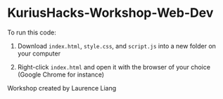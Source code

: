 # KuriusHacks-Workshop-Web-Dev

To run this code:

1. Download `index.html`, `style.css`, and `script.js` into a new folder on your computer

2. Right-click `index.html` and open it with the browser of your choice (Google Chrome for instance) 

Workshop created by Laurence Liang


